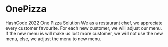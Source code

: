 # OnePizza
HashCode 2022 One Pizza Solution
We as a restaurant chef, we appreciate every customer favourite. For each new customer, we will adjust our menu. If the new menu is will make us lost more customer, we will not use the new menu, else, we adjust the menu to new menu.
